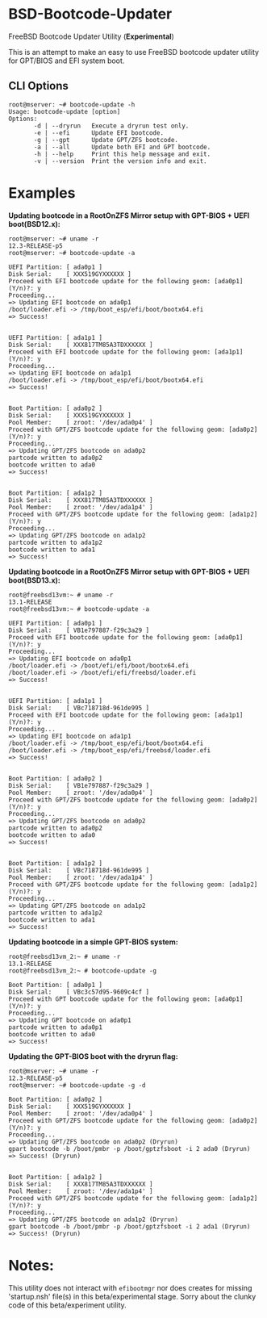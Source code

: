 # BSD-Bootcode-Updater

 FreeBSD Bootcode Updater Utility (**Experimental**)
 
 This is an attempt to make an easy to use FreeBSD bootcode updater utility for GPT/BIOS and EFI system boot.
 
 
 ## CLI Options
 
 ```
 root@mserver: ~# bootcode-update -h
Usage: bootcode-update [option]
Options:
        -d | --dryrun   Execute a dryrun test only.
        -e | --efi      Update EFI bootcode.
        -g | --gpt      Update GPT/ZFS bootcode.
        -a | --all      Update both EFI and GPT bootcode.
        -h | --help     Print this help message and exit.
        -v | --version  Print the version info and exit.

 ```

# Examples

**Updating bootcode in a RootOnZFS Mirror setup with GPT-BIOS + UEFI boot(BSD12.x):**
 ```
 root@mserver: ~# uname -r
12.3-RELEASE-p5
root@mserver: ~# bootcode-update -a

UEFI Partition: [ ada0p1 ]
Disk Serial:    [ XXX519GYXXXXXX ]
Proceed with EFI bootcode update for the following geom: [ada0p1] (Y/n)?: y
Proceeding...
=> Updating EFI bootcode on ada0p1
/boot/loader.efi -> /tmp/boot_esp/efi/boot/bootx64.efi
=> Success!


UEFI Partition: [ ada1p1 ]
Disk Serial:    [ XXX817TM85A3TDXXXXXX ]
Proceed with EFI bootcode update for the following geom: [ada1p1] (Y/n)?: y
Proceeding...
=> Updating EFI bootcode on ada1p1
/boot/loader.efi -> /tmp/boot_esp/efi/boot/bootx64.efi
=> Success!


Boot Partition: [ ada0p2 ]
Disk Serial:    [ XXX519GYXXXXXX ]
Pool Member:    [ zroot: '/dev/ada0p4' ]
Proceed with GPT/ZFS bootcode update for the following geom: [ada0p2] (Y/n)?: y
Proceeding...
=> Updating GPT/ZFS bootcode on ada0p2
partcode written to ada0p2
bootcode written to ada0
=> Success!


Boot Partition: [ ada1p2 ]
Disk Serial:    [ XXX817TM85A3TDXXXXXX ]
Pool Member:    [ zroot: '/dev/ada1p4' ]
Proceed with GPT/ZFS bootcode update for the following geom: [ada1p2] (Y/n)?: y
Proceeding...
=> Updating GPT/ZFS bootcode on ada1p2
partcode written to ada1p2
bootcode written to ada1
=> Success!
 ```

**Updating bootcode in a RootOnZFS Mirror setup with GPT-BIOS + UEFI boot(BSD13.x):**
 ```
 root@freebsd13vm:~ # uname -r
13.1-RELEASE
root@freebsd13vm:~ # bootcode-update -a

UEFI Partition: [ ada0p1 ]
Disk Serial:    [ VB1e797887-f29c3a29 ]
Proceed with EFI bootcode update for the following geom: [ada0p1] (Y/n)?: y
Proceeding...
=> Updating EFI bootcode on ada0p1
/boot/loader.efi -> /boot/efi/efi/boot/bootx64.efi
/boot/loader.efi -> /boot/efi/efi/freebsd/loader.efi
=> Success!


UEFI Partition: [ ada1p1 ]
Disk Serial:    [ VBc718718d-961de995 ]
Proceed with EFI bootcode update for the following geom: [ada1p1] (Y/n)?: y
Proceeding...
=> Updating EFI bootcode on ada1p1
/boot/loader.efi -> /tmp/boot_esp/efi/boot/bootx64.efi
/boot/loader.efi -> /tmp/boot_esp/efi/freebsd/loader.efi
=> Success!


Boot Partition: [ ada0p2 ]
Disk Serial:    [ VB1e797887-f29c3a29 ]
Pool Member:    [ zroot: '/dev/ada0p4' ]
Proceed with GPT/ZFS bootcode update for the following geom: [ada0p2] (Y/n)?: y
Proceeding...
=> Updating GPT/ZFS bootcode on ada0p2
partcode written to ada0p2
bootcode written to ada0
=> Success!


Boot Partition: [ ada1p2 ]
Disk Serial:    [ VBc718718d-961de995 ]
Pool Member:    [ zroot: '/dev/ada1p4' ]
Proceed with GPT/ZFS bootcode update for the following geom: [ada1p2] (Y/n)?: y
Proceeding...
=> Updating GPT/ZFS bootcode on ada1p2
partcode written to ada1p2
bootcode written to ada1
=> Success!
```

**Updating bootcode in a simple GPT-BIOS system:**
```
root@freebsd13vm_2:~ # uname -r
13.1-RELEASE
root@freebsd13vm_2:~ # bootcode-update -g

Boot Partition: [ ada0p1 ]
Disk Serial:    [ VBc3c57d95-9609c4cf ]
Proceed with GPT bootcode update for the following geom: [ada0p1] (Y/n)?: y
Proceeding...
=> Updating GPT bootcode on ada0p1
partcode written to ada0p1
bootcode written to ada0
=> Success!
 ```

**Updating the GPT-BIOS boot with the dryrun flag:**

```
root@mserver: ~# uname -r
12.3-RELEASE-p5
root@mserver: ~# bootcode-update -g -d

Boot Partition: [ ada0p2 ]
Disk Serial:    [ XXX519GYXXXXXX ]
Pool Member:    [ zroot: '/dev/ada0p4' ]
Proceed with GPT/ZFS bootcode update for the following geom: [ada0p2] (Y/n)?: y
Proceeding...
=> Updating GPT/ZFS bootcode on ada0p2 (Dryrun)
gpart bootcode -b /boot/pmbr -p /boot/gptzfsboot -i 2 ada0 (Dryrun)
=> Success! (Dryrun)


Boot Partition: [ ada1p2 ]
Disk Serial:    [ XXX817TM85A3TDXXXXXX ]
Pool Member:    [ zroot: '/dev/ada1p4' ]
Proceed with GPT/ZFS bootcode update for the following geom: [ada1p2] (Y/n)?: y
Proceeding...
=> Updating GPT/ZFS bootcode on ada1p2 (Dryrun)
gpart bootcode -b /boot/pmbr -p /boot/gptzfsboot -i 2 ada1 (Dryrun)
=> Success! (Dryrun)
```

# Notes:

This utility does not interact with `efibootmgr` nor does creates for missing 'startup.nsh' file(s) in this beta/experimental stage.
Sorry about the clunky code of this beta/experiment utility.
